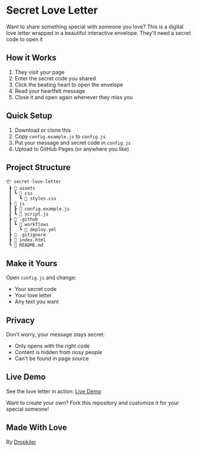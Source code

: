 # Secret Love Letter

Want to share something special with someone you love? This is a digital love letter wrapped in a beautiful interactive envelope. They'll need a secret code to open it

## How it Works

1. They visit your page
2. Enter the secret code you shared
3. Click the beating heart to open the envelope
4. Read your heartfelt message
5. Close it and open again whenever they miss you

## Quick Setup

1. Download or clone this
2. Copy `config.example.js` to `config.js`
3. Put your message and secret code in `config.js`
4. Upload to GitHub Pages (or anywhere you like)

## Project Structure

```
📦 secret-love-letter
 ┣ 📂 assets
 ┃ ┗ 📂 css
 ┃   ┗ 📜 styles.css
 ┣ 📂 js
 ┃ ┣ 📜 config.example.js
 ┃ ┗ 📜 script.js
 ┣ 📂 .github
 ┃ ┗ 📂 workflows
 ┃   ┗ 📜 deploy.yml
 ┣ 📜 .gitignore
 ┣ 📜 index.html
 ┗ 📜 README.md
```

## Make it Yours

Open `config.js` and change:

- Your secret code
- Your love letter
- Any text you want

## Privacy

Don't worry, your message stays secret:

- Only opens with the right code
- Content is hidden from nosy people
- Can't be found in page source

## Live Demo

See the love letter in action: [Live Demo](https://blind3d3vil.github.io/Envelope-2.0/)

Want to create your own? Fork this repository and customize it for your special someone!

## Made With Love

By [Dropkiler](https://github.com/blind3d3vil)
